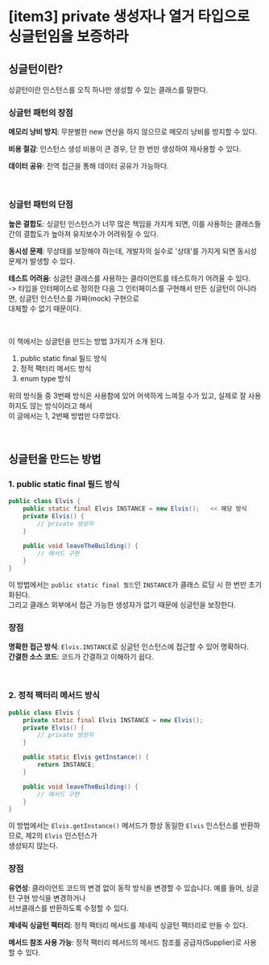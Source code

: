 # [item3] private 생성자나 열거 타입으로 싱글턴임을 보증하라

## 싱글턴이란?

싱글턴이란 인스턴스를 오직 하나만 생성할 수 있는 클래스를 말한다.

### 싱글턴 패턴의 장점
**메모리 낭비 방지**: 무분별한 new 연산을 하지 않으므로 메모리 낭비를 방지할 수 있다.<br/>

**비용 절감**: 인스턴스 생성 비용이 큰 경우, 단 한 번만 생성하여 재사용할 수 있다.<br/>

**데이터 공유**: 전역 접근을 통해 데이터 공유가 가능하다.<br/>

<br/>

### 싱글턴 패턴의 단점
**높은 결합도**: 싱글턴 인스턴스가 너무 많은 책임을 가지게 되면, 이를 사용하는 클래스들 간의 결합도가 높아져 유지보수가 어려워질 수 있다.<br/>

**동시성 문제**: 무상태를 보장해야 하는데, 개발자의 실수로 '상태'를 가지게 되면 동시성 문제가 발생할 수 있다.<br/>

**테스트 어려움**: 싱글턴 클래스를 사용하는 클라이언트를 테스트하기 어려울 수 있다.<br/>
-> 타입을 인터페이스로 정의한 다음 그 인터페이스를 구현해서 만든 싱글턴이 아니라면, 싱글턴 인스턴스를 가짜(mock) 구현으로 <br/>대체할 수 없기 때문이다.

<br/>

이 책에서는 싱글턴을 만드는 방법 3가지가 소개 된다. 
1. public static final 필드 방식 
2. 정적 팩터리 메서드 방식
3. enum type 방식

위의 방식들 중 3번째 방식은 사용함에 있어 어색하게 느껴질 수가 있고, 실제로 잘 사용하지도 않는 방식이라고 해서 <br/>
이 글에서는 1, 2번째 방법만 다루었다.

<br/>

## 싱글턴을 만드는 방법

### 1. public static final 필드 방식

```java
public class Elvis {
    public static final Elvis INSTANCE = new Elvis();   << 해당 방식
    private Elvis() {
        // private 생성자
    }

    public void leaveTheBuilding() {
        // 메서드 구현
    }
}
```

이 방법에서는 `public static final 필드`인 `INSTANCE`가 클래스 로딩 시 한 번만 초기화된다.<br/>
그리고 클래스 외부에서 접근 가능한 생성자가 없기 때문에 싱글턴을 보장한다.

### 장점
**명확한 접근 방식**: `Elvis.INSTANCE`로 싱글턴 인스턴스에 접근할 수 있어 명확하다. <br/>
**간결한 소스 코드**: 코드가 간결하고 이해하기 쉽다. <br/>

<br/>

### 2. 정적 팩터리 메서드 방식

```java
public class Elvis {
    private static final Elvis INSTANCE = new Elvis();
    private Elvis() {
        // private 생성자
    }

    public static Elvis getInstance() {
        return INSTANCE;
    }

    public void leaveTheBuilding() {
        // 메서드 구현
    }
}
```

이 방법에서는 `Elvis.getInstance()` 메서드가 항상 동일한 `Elvis` 인스턴스를 반환하므로, 제2의 `Elvis` 인스턴스가 <br/>
생성되지 않는다.<br/>

### 장점

**유연성**: 클라이언트 코드의 변경 없이 동작 방식을 변경할 수 있습니다. 예를 들어, 싱글턴 구현 방식을 변경하거나<br/> 
서브클래스를 반환하도록 수정할 수 있다.

**제네릭 싱글턴 팩터리**: 정적 팩터리 메서드를 제네릭 싱글턴 팩터리로 만들 수 있다. <br/>

**메서드 참조 사용 가능**: 정적 팩터리 메서드의 메서드 참조를 공급자(Supplier)로 사용할 수 있다.